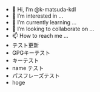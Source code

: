 - 👋 Hi, I’m @k-matsuda-kdl
- 👀 I’m interested in ...
- 🌱 I’m currently learning ...
- 💞️ I’m looking to collaborate on ...
- 📫 How to reach me ...
- テスト更新
- GPGキーテスト
- キーテスト
- name テスト
- パスフレーズテスト    
- hoge

<!---
k-matsuda-kdl/k-matsuda-kdl is a ✨ special ✨ repository because its `README.md` (this file) appears on your GitHub profile.
You can click the Preview link to take a look at your changes.
--->
